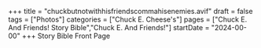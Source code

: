 +++
title = "chuckbutnotwithhisfriendscommahisenemies.avif"
draft = false
tags = ["Photos"]
categories = ["Chuck E. Cheese's"]
pages = ["Chuck E. And Friends! Story Bible","Chuck E. And Friends!"]
startDate = "2024-00-00"
+++
Story Bible Front Page